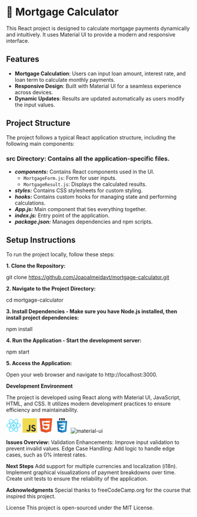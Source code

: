 # 🏡 Mortgage Calculator  

This React project is designed to calculate mortgage payments dynamically and intuitively. It uses Material UI to provide a modern and responsive interface.  

## Features  

- **Mortgage Calculation**: Users can input loan amount, interest rate, and loan term to calculate monthly payments.  
- **Responsive Design**: Built with Material UI for a seamless experience across devices.  
- **Dynamic Updates**: Results are updated automatically as users modify the input values.  

## Project Structure  

The project follows a typical React application structure, including the following main components:  

### src Directory: Contains all the application-specific files.  

- _**components:**_ Contains React components used in the UI.  
  - `MortgageForm.js`: Form for user inputs.  
  - `MortgageResult.js`: Displays the calculated results.  
- _**styles:**_ Contains CSS stylesheets for custom styling.  
- _**hooks:**_ Contains custom hooks for managing state and performing calculations.  
- _**App.js:**_ Main component that ties everything together.  
- _**index.js:**_ Entry point of the application.  
- _**package.json:**_ Manages dependencies and npm scripts.  

## Setup Instructions  

To run the project locally, follow these steps:  

**1. Clone the Repository:**  
  
git clone https://github.com/Joaoalmeidavt/mortgage-calculator.git  


**2. Navigate to the Project Directory:**

cd mortgage-calculator  

**3. Install Dependencies - Make sure you have Node.js installed, then install project dependencies:**

npm install  

**4. Run the Application - Start the development server:**

npm start  

**5. Access the Application:**

Open your web browser and navigate to http://localhost:3000.

**Development Environment**

The project is developed using React along with Material UI, JavaScript, HTML, and CSS. It utilizes modern development practices to ensure efficiency and maintainability.

<p align="left"> <img src="https://raw.githubusercontent.com/devicons/devicon/master/icons/react/react-original.svg" alt="react" width="40" height="40" /> <img src="https://raw.githubusercontent.com/devicons/devicon/master/icons/javascript/javascript-original.svg" alt="javascript" width="40" height="40" /> <img src="https://raw.githubusercontent.com/devicons/devicon/master/icons/html5/html5-original.svg" alt="html5" width="40" height="40" /> <img src="https://raw.githubusercontent.com/devicons/devicon/master/icons/css3/css3-original-wordmark.svg" alt="css3" width="40" height="40" /> <img src="https://mui.com/static/logo.png" alt="material-ui" width="40" height="40" /> </p>

**Issues Overview:**
Validation Enhancements: Improve input validation to prevent invalid values.
Edge Case Handling: Add logic to handle edge cases, such as 0% interest rates.

**Next Steps**
Add support for multiple currencies and localization (i18n).
Implement graphical visualizations of payment breakdowns over time.
Create unit tests to ensure the reliability of the application.

**Acknowledgments**
Special thanks to freeCodeCamp.org for the course that inspired this project.

License
This project is open-sourced under the MIT License.
